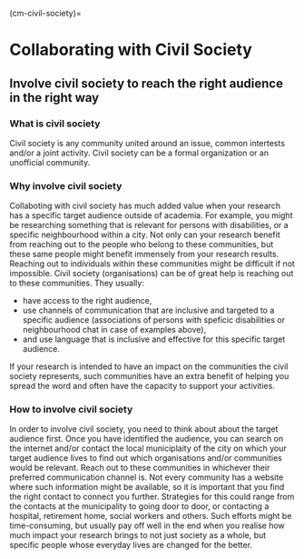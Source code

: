 (cm-civil-society)=
# Collaborating with Civil Society

## Involve civil society to reach the right audience in the right way

### What is civil society

Civil society is any community united around an issue, common intertests and/or a joint activity. Civil society can be a formal organization or an unofficial community. 

### Why involve civil society

Collaboting with civil society has much added value when your research has a specific target audience outside of academia. 
For example, you might be researching something that is relevant for persons with disabilities, or a specific neighbourhood within a city. 
Not only can your research benefit from reaching out to the people who belong to these communities, but these same people might benefit immensely from your research results. 
Reaching out to individuals within these communities might be difficult if not impossible. 
Civil society (organisations) can be of great help is reaching out to these communities. 
They usually: 
- have access to the right audience,
- use channels of communication that are inclusive and targeted to a specific audience (associations of persons with speficic disabilities or neighbourhood chat in case of examples above),
- and use language that is inclusive and effective for this specific target audience.

If your research is intended to have an impact on the communities the civil society represents, such communities have an extra benefit of helping you spread the word and often have the capacity to support your activities. 

### How to involve civil society

In order to involve civil society, you need to think about about the target audience first. 
Once you have identified the audience, you can search on the internet and/or contact the local municiplaity of the city on which your target audience lives to find out which organisations and/or communities would be relevant. 
Reach out to these communities in whichever their preferred communication channel is. 
Not every community has a website where such information might be available, so it is important that you find the right contact to connect you further. 
Strategies for this could range from the contacts at the municipality to going door to door, or contacting a hospital, retirement home, social workers and others. 
Such efforts might be time-consuming, but usually pay off well in the end when you realise how much impact your research brings to not just society as a whole, but specific people whose everyday lives are changed for the better.
